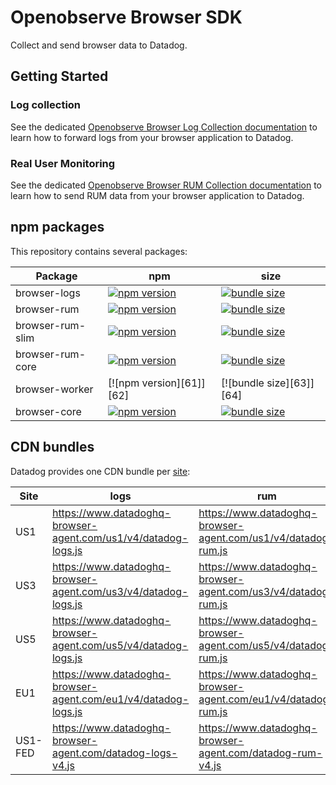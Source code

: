 # Openobserve Browser SDK

Collect and send browser data to Datadog.

## Getting Started

### Log collection

See the dedicated [Openobserve Browser Log Collection documentation][08] to learn how to forward logs from your browser application to Datadog.

### Real User Monitoring

See the dedicated [Openobserve Browser RUM Collection documentation][18] to learn how to send RUM data from your browser application to Datadog.

## npm packages

This repository contains several packages:

| Package          | npm                      | size                     |
| ---------------- | ------------------------ | ------------------------ |
| browser-logs     | [![npm version][01]][02] | [![bundle size][03]][04] |
| browser-rum      | [![npm version][11]][12] | [![bundle size][13]][14] |
| browser-rum-slim | [![npm version][21]][22] | [![bundle size][23]][24] |
| browser-rum-core | [![npm version][51]][52] | [![bundle size][53]][54] |
| browser-worker   | [![npm version][61]][62] | [![bundle size][63]][64] |
| browser-core     | [![npm version][41]][42] | [![bundle size][43]][44] |

## CDN bundles

Datadog provides one CDN bundle per [site][60]:

| Site    | logs                                                           | rum                                                           | rum-slim                                                           |
| ------- | -------------------------------------------------------------- | ------------------------------------------------------------- | ------------------------------------------------------------------ |
| US1     | https://www.datadoghq-browser-agent.com/us1/v4/datadog-logs.js | https://www.datadoghq-browser-agent.com/us1/v4/datadog-rum.js | https://www.datadoghq-browser-agent.com/us1/v4/datadog-rum-slim.js |
| US3     | https://www.datadoghq-browser-agent.com/us3/v4/datadog-logs.js | https://www.datadoghq-browser-agent.com/us3/v4/datadog-rum.js | https://www.datadoghq-browser-agent.com/us3/v4/datadog-rum-slim.js |
| US5     | https://www.datadoghq-browser-agent.com/us5/v4/datadog-logs.js | https://www.datadoghq-browser-agent.com/us5/v4/datadog-rum.js | https://www.datadoghq-browser-agent.com/us5/v4/datadog-rum-slim.js |
| EU1     | https://www.datadoghq-browser-agent.com/eu1/v4/datadog-logs.js | https://www.datadoghq-browser-agent.com/eu1/v4/datadog-rum.js | https://www.datadoghq-browser-agent.com/eu1/v4/datadog-rum-slim.js |
| US1-FED | https://www.datadoghq-browser-agent.com/datadog-logs-v4.js     | https://www.datadoghq-browser-agent.com/datadog-rum-v4.js     | https://www.datadoghq-browser-agent.com/datadog-rum-slim-v4.js     |

[1]: https://github.githubassets.com/favicons/favicon.png
[2]: https://imgix.datadoghq.com/img/favicons/favicon-32x32.png
[01]: https://badge.fury.io/js/%40datadog%2Fbrowser-logs.svg
[02]: https://badge.fury.io/js/%40datadog%2Fbrowser-logs
[03]: https://badgen.net/bundlephobia/minzip/@datadog/browser-logs
[04]: https://bundlephobia.com/result?p=@datadog/browser-logs
[08]: https://docs.datadoghq.com/logs/log_collection/javascript
[11]: https://badge.fury.io/js/%40datadog%2Fbrowser-rum.svg
[12]: https://badge.fury.io/js/%40datadog%2Fbrowser-rum
[13]: https://badgen.net/bundlephobia/minzip/@datadog/browser-rum
[14]: https://bundlephobia.com/result?p=@datadog/browser-rum
[18]: https://docs.datadoghq.com/real_user_monitoring/browser/
[21]: https://badge.fury.io/js/%40datadog%2Fbrowser-rum-slim.svg
[22]: https://badge.fury.io/js/%40datadog%2Fbrowser-rum-slim
[23]: https://badgen.net/bundlephobia/minzip/@datadog/browser-rum-slim
[24]: https://bundlephobia.com/result?p=@datadog/browser-rum-slim
[41]: https://badge.fury.io/js/%40datadog%2Fbrowser-core.svg
[42]: https://badge.fury.io/js/%40datadog%2Fbrowser-core
[43]: https://badgen.net/bundlephobia/minzip/@datadog/browser-core
[44]: https://bundlephobia.com/result?p=@datadog/browser-core
[51]: https://badge.fury.io/js/%40datadog%2Fbrowser-rum-core.svg
[52]: https://badge.fury.io/js/%40datadog%2Fbrowser-rum-core
[53]: https://badgen.net/bundlephobia/minzip/@datadog/browser-rum-core
[54]: https://bundlephobia.com/result?p=@datadog/browser-rum-core
[60]: https://docs.datadoghq.com/getting_started/site/
